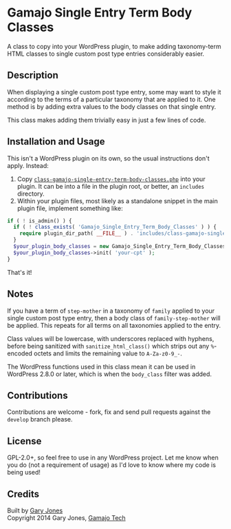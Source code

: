 # Gamajo Single Entry Term Body Classes

A class to copy into your WordPress plugin, to make adding taxonomy-term HTML classes to single custom post type entries considerably easier.

## Description

When displaying a single custom post type entry, some may want to style it according to the terms of a particular taxonomy that are applied to it. One method is by adding extra values to the body classes on that single entry.

This class makes adding them trivially easy in just a few lines of code.

## Installation and Usage

This isn't a WordPress plugin on its own, so the usual instructions don't apply. Instead:

1. Copy [`class-gamajo-single-entry-term-body-classes.php`](class-gamajo-single-entry-term-body-classes.php) into your plugin. It can be into a file in the plugin root, or better, an `includes` directory.
2. Within your plugin files, most likely as a standalone snippet in the main plugin file, implement something like:

~~~php
if ( ! is_admin() ) {
  if ( ! class_exists( 'Gamajo_Single_Entry_Term_Body_Classes' ) ) {
    require plugin_dir_path( __FILE__ ) . 'includes/class-gamajo-single-entry-term-body-classes.php';
  }
  $your_plugin_body_classes = new Gamajo_Single_Entry_Term_Body_Classes;
  $your_plugin_body_classes->init( 'your-cpt' );
}
~~~

That's it!

## Notes

If you have a term of `step-mother` in a taxonomy of `family` applied to your single custom post type entry, then a body class of `family-step-mother` will be applied. This repeats for all terms on all taxonomies applied to the entry.

Class values will be lowercase, with underscores replaced with hyphens, before being sanitized with `sanitize_html_class()` which strips out any `%`-encoded octets and limits the remaining value to `A-Za-z0-9_-`.

The WordPress functions used in this class mean it can be used in WordPress 2.8.0 or later, which is when the `body_class` filter was added.

## Contributions

Contributions are welcome - fork, fix and send pull requests against the `develop` branch please.

## License

GPL-2.0+, so feel free to use in any WordPress project. Let me know when you do (not a requirement of usage) as I'd love to know where my code is being used!

## Credits

Built by [Gary Jones](https://twitter.com/GaryJ)  
Copyright 2014 Gary Jones, [Gamajo Tech](http://gamajo.com/)
